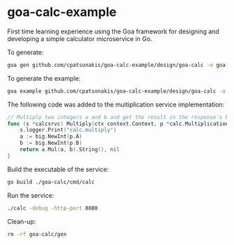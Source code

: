 # goa-calc-example
First time learning experience using the Goa framework for designing and developing a simple calculator microservice in Go.


To generate:

```bash
goa gen github.com/cpatsonakis/goa-calc-example/design/goa-calc -o goa-calc
```

To generate the example:

```bash
goa example github.com/cpatsonakis/goa-calc-example/design/goa-calc -o goa-calc
```

The following code was added to the multiplication service implementation:

```go
// Multiply two integers a and b and get the result in the response's body.
func (s *calcsrvc) Multiply(ctx context.Context, p *calc.MultiplicationPayload) (res string, err error) {
	s.logger.Print("calc.multiply")
	a := big.NewInt(p.A)
	b := big.NewInt(p.B)
	return a.Mul(a, b).String(), nil
}
```

Build the executable of the service:

```bash
go build ./goa-calc/cmd/calc
```

Run the service:

```bash
./calc -debug -http-port 8080
```


Clean-up:

```bash
rm -rf goa-calc/gen
```